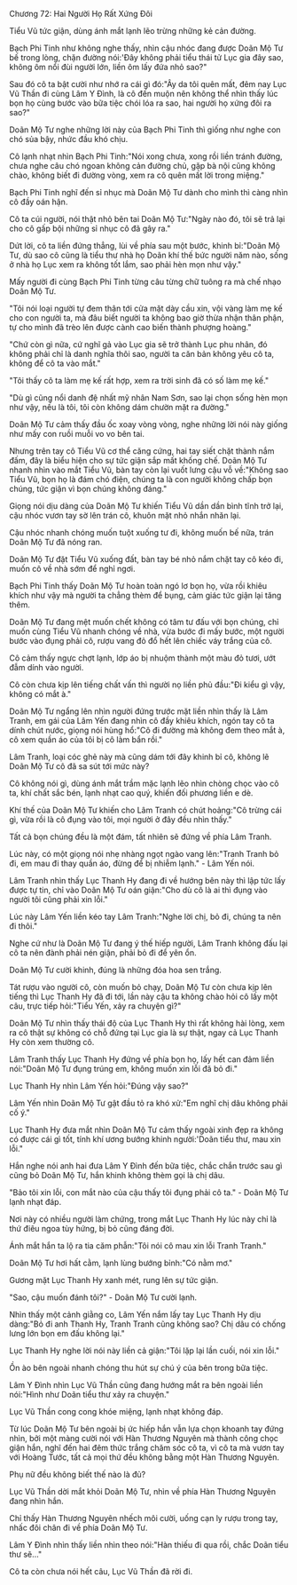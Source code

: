 




Chương 72: Hai Người Họ Rất Xứng Đôi


Tiểu Vũ tức giận, dùng ánh mắt lạnh lẽo trừng những kẻ cản đường.

Bạch Phi Tinh như không nghe thấy, nhìn cậu nhóc đang được Doãn Mộ Tư bế trong lòng, chặn đường nói:'Đây không phải tiểu thái tử Lục gia đây sao, không ôm nổi đùi người lớn, liền ôm lấy đứa nhỏ sao?"

Sau đó cô ta bật cười như nhớ ra cái gì đó:"Ây da tôi quên mất, đêm nay Lục Vũ Thần đi cùng Lâm Y Đình, là cô đến muộn nên không thể nhìn thấy lúc bọn họ cùng bước vào bữa tiệc chói lóa ra sao, hai người họ xứng đôi ra sao?"

Doãn Mộ Tư nghe những lời này của Bạch Phi Tinh thì giống như nghe con chó sủa bậy, nhức đầu khó chịu.

Cô lạnh nhạt nhìn Bạch Phi Tinh:"Nói xong chưa, xong rồi liền tránh đường, chưa nghe câu chó ngoan không cản đường chủ, gặp bà nội cũng không chào, không biết đi đường vòng, xem ra cô quên mất lời trong miệng."

Bạch Phi Tinh nghĩ đến sỉ nhục mà Doãn Mộ Tư dành cho mình thì càng nhìn cô đầy oán hận.

Cô ta cúi người, nói thật nhỏ bên tai Doãn Mộ Tư:"Ngày nào đó, tôi sẽ trả lại cho cô gấp bội những sỉ nhục cô đã gây ra."

Dứt lời, cô ta liền đứng thẳng, lùi về phía sau một bước, khinh bỉ:"Doãn Mộ Tư, dù sao cô cũng là tiểu thư nhà họ Doãn khí thế bức người năm nào, sống ở nhà họ Lục xem ra không tốt lắm, sao phải hèn mọn như vậy."

Mấy người đi cùng Bạch Phi Tinh từng câu từng chữ tuông ra mà chế nhạo Doãn Mộ Tư.

"Tôi nói loại người tự đem thân tới cửa mặt dày cầu xin, vội vàng làm mẹ kế cho con người ta, mà đâu biết người ta không bao giờ thừa nhận thân phận, tự cho mình đã trèo lên được cành cao biến thành phượng hoàng."

"Chứ còn gì nữa, cứ nghĩ gả vào Lục gia sẽ trở thành Lục phu nhân, đó không phải chỉ là danh nghĩa thôi sao, người ta căn bản không yêu cô ta, không để cô ta vào mắt."



"Tôi thấy cô ta làm mẹ kế rất hợp, xem ra trời sinh đã có số làm mẹ kế."

"Dù gì cũng nổi danh đệ nhất mỹ nhân Nam Sơn, sao lại chọn sống hèn mọn như vậy, nếu là tôi, tôi còn không dám chườn mặt ra đường."

Doãn Mộ Tư cảm thấy đầu ốc xoay vòng vòng, nghe những lời nói này giống như mấy con ruồi muỗi vo vo bên tai.

Nhưng trên tay cô Tiểu Vũ cơ thể căng cứng, hai tay siết chặt thành nắm đấm, đây là biểu hiện cho sự tức giận sắp mất khống chế. Doãn Mộ Tư nhanh nhìn vào mắt Tiểu Vũ, bàn tay còn lại vuốt lưng cậu vỗ về:"Không sao Tiểu Vũ, bọn họ là đám chó điện, chúng ta là con người không chấp bọn chúng, tức giận vì bọn chúng không đáng."

Giọng nói dịu dàng của Doãn Mộ Tư khiến Tiểu Vũ dần dần bình tĩnh trở lại, cậu nhóc vươn tay sờ lên trán cô, khuôn mặt nhỏ nhắn nhăn lại.

Cậu nhóc nhanh chóng muốn tuột xuống tư đi, không muốn bế nữa, trán Doãn Mộ Tư đã nóng ran.

Doãn Mộ Tư đặt Tiểu Vũ xuống đất, bàn tay bé nhỏ nắm chặt tay cô kéo đi, muốn cô về nhà sớm để nghỉ ngơi.

Bạch Phi Tinh thấy Doãn Mộ Tư hoàn toàn ngó lơ bọn họ, vừa rồi khiêu khích như vậy mà người ta chẳng thèm để bụng, cảm giác tức giận lại tăng thêm.

Doãn Mộ Tư đang mệt muốn chết không có tâm tư đấu với bọn chúng, chỉ muốn cùng Tiểu Vũ nhanh chóng về nhà, vừa bước đi mấy bước, một người bước vào đụng phải cô, rượu vang đỏ đổ hết lên chiếc váy trắng của cô.

Cô cảm thấy ngực chợt lạnh, lớp áo bị nhuộm thành một màu đỏ tươi, ướt đẫm dính vào người.

Cô còn chưa kịp lên tiếng chất vấn thì người nọ liền phủ đầu:"Đi kiểu gì vậy, không có mắt à."

Doãn Mộ Tư ngẩng lên nhìn người đứng trước mặt liền nhìn thấy là Lâm Tranh, em gái của Lâm Yến đang nhìn cô đầy khiêu khích, ngón tay cô ta dính chút nước, giọng nói hùng hổ:"Cô đi đường mà không đem theo mắt à, cô xem quần áo của tôi bị cô làm bẩn rồi."

Lâm Tranh, loại cóc ghẻ này mà cũng dám tới đây khinh bỉ cô, không lẽ Doãn Mộ Tư cô đã sa sút tới mức này?

Cô không nói gì, dùng ánh mắt trầm mặc lạnh lẽo nhìn chòng chọc vào cô ta, khí chất sắc bén, lạnh nhạt cao quý, khiến đối phương liền e dè.

Khí thế của Doãn Mộ Tư khiến cho Lâm Tranh có chút hoảng:"Cô trừng cái gì, vừa rồi là cô đụng vào tôi, mọi người ở đây đều nhìn thấy."

Tất cả bọn chúng đều là một đám, tất nhiên sẽ đứng về phía Lâm Tranh.

Lúc này, có một giọng nói nhẹ nhàng ngọt ngào vang lên:"Tranh Tranh bỏ đi, em mau đi thay quần áo, đừng để bị nhiễm lạnh." - Lâm Yến nói.



Lâm Tranh nhìn thấy Lục Thanh Hy đang đi về hướng bên này thì lập tức lấy được tự tin, chỉ vào Doãn Mộ Tư oán giận:"Cho dù cô là ai thì đụng vào người tôi cũng phải xin lỗi."

Lúc này Lâm Yến liền kéo tay Lâm Tranh:"Nghe lời chị, bỏ đi, chúng ta nên đi thôi."

Nghe cứ như là Doãn Mộ Tư đang ý thế hiếp người, Lâm Tranh không đấu lại cô ta nên đành phải nén giận, phải bỏ đi để yên ổn.

Doãn Mộ Tư cười khinh, đúng là những đóa hoa sen trắng.

Tát rượu vào người cô, còn muốn bỏ chạy, Doãn Mộ Tư còn chưa kịp lên tiếng thì Lục Thanh Hy đã đi tới, lần này cậu ta không chào hỏi cô lấy một câu, trực tiếp hỏi:"Tiểu Yến, xảy ra chuyện gì?"

Doãn Mộ Tư nhìn thấy thái độ của Lục Thanh Hy thì rất không hài lòng, xem ra cô thật sự không có chỗ đứng tại Lục gia là sự thật, ngay cả Lục Thanh Hy còn xem thường cô.

Lâm Tranh thấy Lục Thanh Hy đứng về phía bọn họ, lấy hết can đảm liền nói:"Doãn Mộ Tư đụng trúng em, không muốn xin lỗi đã bỏ đi."

Lục Thanh Hy nhìn Lâm Yến hỏi:"Đúng vậy sao?"

Lâm Yến nhìn Doãn Mộ Tư gật đầu tỏ ra khó xử:"Em nghĩ chị dâu không phải cố ý."

Lục Thanh Hy đưa mắt nhìn Doãn Mộ Tư cảm thấy ngoài xinh đẹp ra không có được cái gì tốt, tính khí ương bướng khinh người:'Doãn tiểu thư, mau xin lỗi."

Hắn nghe nói anh hai đưa Lâm Y Đình đến bữa tiệc, chắc chắn trước sau gì cũng bỏ Doãn Mộ Tư, hắn khinh không thèm gọi là chị dâu.

"Bảo tôi xin lỗi, con mắt nào của cậu thấy tôi đụng phải cô ta." - Doãn Mộ Tư lạnh nhạt đáp.

Nơi này có nhiều người làm chứng, trong mắt Lục Thanh Hy lúc này chỉ là thứ điêu ngoa tùy hứng, bị bỏ cũng đáng đời.

Ánh mắt hắn ta lộ ra tia căm phẫn:"Tôi nói cô mau xin lỗi Tranh Tranh."

Doãn Mộ Tư hơi hất cằm, lạnh lùng bướng bỉnh:"Có nằm mơ."

Gương mặt Lục Thanh Hy xanh mét, rung lên sự tức giận.

"Sao, cậu muốn đánh tôi?" - Doãn Mộ Tư cười lạnh.



Nhìn thấy một cảnh giằng co, Lâm Yến nắm lấy tay Lục Thanh Hy dịu dàng:"Bỏ đi anh Thanh Hy, Tranh Tranh cũng không sao? Chị dâu có chống lưng lớn bọn em đấu không lại."

Lục Thanh Hy nghe lời nói này liền cả giận:"Tôi lặp lại lần cuối, nói xin lỗi."

Ồn ào bên ngoài nhanh chóng thu hút sự chú ý của bên trong bữa tiệc.

Lâm Y Đình nhìn Lục Vũ Thần cũng đang hướng mắt ra bên ngoài liền nói:"Hình như Doãn tiểu thư xảy ra chuyện."

Lục Vũ Thần cong cong khóe miệng, lạnh nhạt không đáp.

Từ lúc Doãn Mộ Tư bên ngoài bị ức hiếp hắn vẫn lựa chọn khoanh tay đứng nhìn, bởi một màng cười nói với Hàn Thương Nguyên mà thành công chọc giận hắn, nghĩ đến hai đêm thức trắng chăm sóc cô ta, vì cô ta mà vươn tay với Hoàng Tước, tất cả mọi thứ đều không bằng một Hàn Thương Nguyên.

Phụ nữ đều không biết thế nào là đủ?

Lục Vũ Thần dời mắt khỏi Doãn Mộ Tư, nhìn về phía Hàn Thương Nguyên đang nhìn hắn.

Chỉ thấy Hàn Thương Nguyên nhếch môi cười, uống cạn ly rượu trong tay, nhấc đôi chân đi về phía Doãn Mộ Tư.

Lâm Y Đình nhìn thấy liền nhìn theo nói:"Hàn thiếu đi qua rồi, chắc Doãn tiểu thư sẽ…"

Cô ta còn chưa nói hết câu, Lục Vũ Thần đã rời đi.




